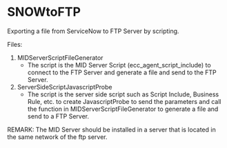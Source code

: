 # SNOWtoFTP
Exporting a file from ServiceNow to FTP Server by scripting.

Files:
1) MIDServerScriptFileGenerator
      - The script is the MID Server Script (ecc_agent_script_include) to connect to the FTP Server and generate a file and send to the FTP Server.
2) ServerSideScriptJavascriptProbe
      - The script is the server side script such as Script Include, Business Rule, etc. to create JavascriptProbe to send the parameters and call the function in MIDServerScriptFileGenerator to generate a file and send to a FTP Server.


REMARK: The MID Server should be installed in a server that is located in the same network of the ftp server. 
